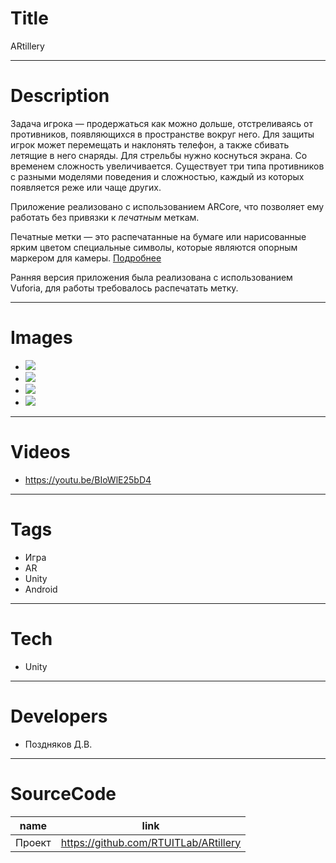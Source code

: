 # Title

ARtillery

---

# Description

Задача игрока — продержаться как можно дольше, отстреливаясь от противников, появляющихся в пространстве вокруг него. Для защиты игрок может перемещать и наклонять телефон, а также сбивать летящие в него снаряды. Для стрельбы нужно коснуться экрана. Со временем сложность увеличивается. Существует три типа противников с разными моделями поведения и сложностью, каждый из которых появляется реже или чаще других.

Приложение реализовано с использованием ARCore, что позволяет ему работать без привязки к _печатным_ меткам.

Печатные метки — это распечатанные на бумаге или нарисованные ярким цветом специальные символы, которые являются опорным маркером для камеры. [Подробнее](https://habr.com/ru/post/563666/?)

Ранняя версия приложения была реализована с использованием Vuforia, для работы требовалось распечатать метку.

---

# Images

- ![](ReadmeMedia/ARtillery_Moment-min.jpg)
- ![](ReadmeMedia/ARtillery_Moment3.jpg)
- ![](ReadmeMedia/ARtillery_Moment2-min.jpg)
- ![](ReadmeMedia/ARtilleryAction.gif)

---

# Videos

- https://youtu.be/BIoWlE25bD4

---

# Tags

- Игра
- AR
- Unity
- Android

---

# Tech

- Unity

---

# Developers

- Поздняков Д.В.

---

# SourceCode

| name   | link                                  |
| ------ | ------------------------------------- |
| Проект | https://github.com/RTUITLab/ARtillery |
